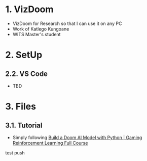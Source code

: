 # 1. VizDoom
- VizDoom for Research so that I can use it on any PC  
- Work of Katlego Kungoane  
- WITS Master's student


# 2. SetUp

## 2.2. VS Code
- TBD


# 3. Files

## 3.1. Tutorial

- Simply following [Build a Doom AI Model with Python | Gaming Reinforcement Learning Full Course](https://www.youtube.com/watch?v=eBCU-tqLGfQ)

test push